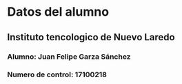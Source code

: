 # Datos del alumno

## Instituto tencologico de Nuevo Laredo

### Alumno: Juan Felipe Garza Sánchez
### Numero de control: 17100218

